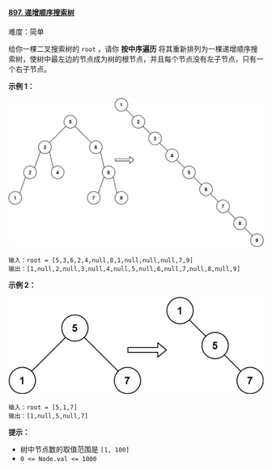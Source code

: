 #### [897\. 递增顺序搜索树](https://leetcode.cn/problems/increasing-order-search-tree/)

难度：简单

给你一棵二叉搜索树的 `root` ，请你 **按中序遍历** 将其重新排列为一棵递增顺序搜索树，使树中最左边的节点成为树的根节点，并且每个节点没有左子节点，只有一个右子节点。

**示例 1：**

![](./assets/img/Question0897_01.jpg)

```
输入：root = [5,3,6,2,4,null,8,1,null,null,null,7,9]
输出：[1,null,2,null,3,null,4,null,5,null,6,null,7,null,8,null,9]
```

**示例 2：**

![](./assets/img/Question0897_02.jpg)

```
输入：root = [5,1,7]
输出：[1,null,5,null,7]
```

**提示：**

-   树中节点数的取值范围是 `[1, 100]`
-   `0 <= Node.val <= 1000`
